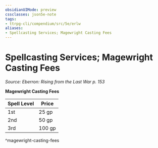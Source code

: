 ```yaml
---
obsidianUIMode: preview
cssclasses: json5e-note
tags:
- ttrpg-cli/compendium/src/5e/erlw
aliases:
- Spellcasting Services; Magewright Casting Fees
---
```

# Spellcasting Services; Magewright Casting Fees
*Source: Eberron: Rising from the Last War p. 153* 

**Magewright Casting Fees**

| Spell Level | Price |
|-------------|-------|
| 1st | 25 gp |
| 2nd | 50 gp |
| 3rd | 100 gp |
^magewright-casting-fees